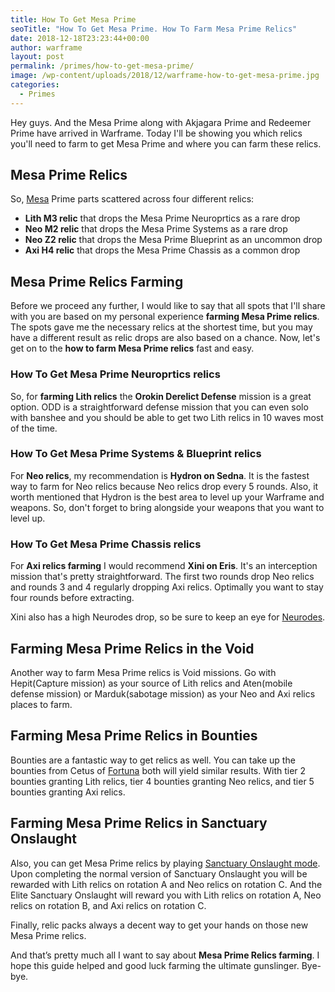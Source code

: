 ```yaml
---
title: How To Get Mesa Prime
seoTitle: "How To Get Mesa Prime. How To Farm Mesa Prime Relics"
date: 2018-12-18T23:23:44+00:00
author: warframe
layout: post
permalink: /primes/how-to-get-mesa-prime/
image: /wp-content/uploads/2018/12/warframe-how-to-get-mesa-prime.jpg
categories:
  - Primes
---
```

Hey guys. And the Mesa Prime along with Akjagara Prime and Rede﻿emer Prime﻿ have arrived in Warframe. Today I'll be showing you which relics you'll need to farm to get Mesa Prime and where you can farm these relics. <!--more-->

## Mesa Prime Relics
So, [Mesa](/warframes/mesa/ "Warframe Mesa") Prime parts scattered across four different relics:

* <b>Lith M3 relic</b> that drops the Mesa Prime Neuroprtics as a rare drop
* <b>Neo M2 relic</b> that drops the Mesa Prime Systems as a rare drop
* <b>Neo Z2 relic</b> that drops the Mesa Prime Blueprint as an uncommon drop
* <b>Axi H4 relic</b> that drops the Mesa Prime Chassis as a common drop

## Mesa Prime Relics Farming
Before we proceed any further, I would like to say that all spots that I'll share with you are based on my personal experience <strong>farming Mesa Prime relics</strong>. The spots gave me the necessary relics at the shortest time, but you may have a different result as relic drops are also based on a chance. Now, let's get on to the <strong>how to farm Mesa Prime relics</strong> fast and easy.

### How To Get Mesa Prime Neuroprtics relics
So, for <strong>farming Lith relics</strong> the <b>Orokin Derelict Defense</b> mission is a great option. ODD is a straightforward defense mission that you can even solo with banshee and you should be able to get two Lith relics in 10 waves most of the time.

### How To Get Mesa Prime Systems & Blueprint relics
For <b>Neo relics</b>, my recommendation is <b>Hydron on Sedna</b>. It is the fastest way to farm for Neo relics because Neo relics drop every 5 rounds. Also, it worth mentioned that Hydron is the best area to level up your Warframe and weapons. So, don't forget to bring alongside your weapons that you want to level up.

### How To Get Mesa Prime Chassis relics
For <b>Axi relics farming</b> I would recommend <b>Xini on Eris</b>. It's an interception mission that's pretty straightforward. The first two rounds drop Neo relics and rounds 3 and 4 regularly dropping Axi relics. Optimally you want to stay four rounds before extracting.

Xini also has a high Neurodes drop, so be sure to keep an eye for [Neurodes](/warframe-neurodes-farming/ "Warframe Neurodes Farming
").

## Farming Mesa Prime Relics in the Void
Another way to farm Mesa Prime relics is Void missions. Go with Hepit(Capture mission) as your source of Lith relics and Aten(mobile defense mission) or Marduk(sabotage mission) as your Neo and Axi relics places to farm. 

## Farming Mesa Prime Relics in Bounties
Bounties are a fantastic way to get relics as well. You can take up the bounties from Cetus of [Fortuna](/fortuna/ "Warframe Fortuna") both will yield similar results. With tier 2 bounties granting Lith relics, tier 4 bounties granting Neo relics, and tier 5 bounties granting Axi relics.

## Farming Mesa Prime Relics in Sanctuary Onslaught
Also, you can get Mesa Prime relics by playing [Sanctuary Onslaught mode](/sanctuary-onslaught-guide/ "Sanctuary Onslaught Guide"). Upon completing the normal version of Sanctuary Onslaught you will be rewarded with Lith relics on rotation A and Neo relics on rotation C. And the Elite Sanctuary Onslaught will reward you with Lith relics on rotation A, Neo relics on rotation B, and Axi relics on rotation C.

Finally, relic packs always a decent way to get your hands on those new Mesa Prime relics.

And that’s pretty much all I want to say about <strong>Mesa Prime Relics farming</strong>. I hope this guide helped and good luck farming the ultimate gunslinger. Bye-bye.